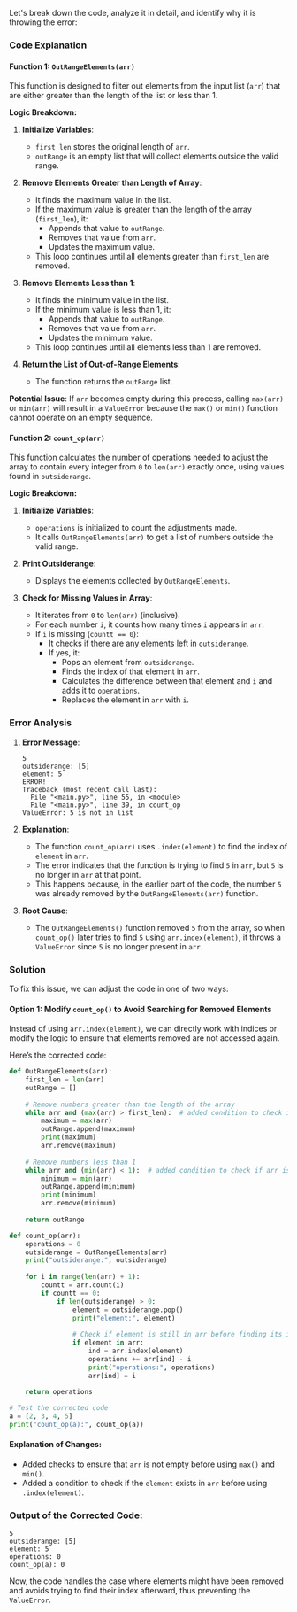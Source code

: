 Let's break down the code, analyze it in detail, and identify why it is throwing the error:

### Code Explanation

#### **Function 1: `OutRangeElements(arr)`**
This function is designed to filter out elements from the input list (`arr`) that are either greater than the length of the list or less than 1.

**Logic Breakdown:**
1. **Initialize Variables**:
   - `first_len` stores the original length of `arr`.
   - `outRange` is an empty list that will collect elements outside the valid range.

2. **Remove Elements Greater than Length of Array**:
   - It finds the maximum value in the list.
   - If the maximum value is greater than the length of the array (`first_len`), it:
     - Appends that value to `outRange`.
     - Removes that value from `arr`.
     - Updates the maximum value.
   - This loop continues until all elements greater than `first_len` are removed.

3. **Remove Elements Less than 1**:
   - It finds the minimum value in the list.
   - If the minimum value is less than 1, it:
     - Appends that value to `outRange`.
     - Removes that value from `arr`.
     - Updates the minimum value.
   - This loop continues until all elements less than 1 are removed.

4. **Return the List of Out-of-Range Elements**:
   - The function returns the `outRange` list.

**Potential Issue**: If `arr` becomes empty during this process, calling `max(arr)` or `min(arr)` will result in a `ValueError` because the `max()` or `min()` function cannot operate on an empty sequence.

#### **Function 2: `count_op(arr)`**
This function calculates the number of operations needed to adjust the array to contain every integer from `0` to `len(arr)` exactly once, using values found in `outsiderange`.

**Logic Breakdown:**
1. **Initialize Variables**:
   - `operations` is initialized to count the adjustments made.
   - It calls `OutRangeElements(arr)` to get a list of numbers outside the valid range.

2. **Print Outsiderange**:
   - Displays the elements collected by `OutRangeElements`.

3. **Check for Missing Values in Array**:
   - It iterates from `0` to `len(arr)` (inclusive).
   - For each number `i`, it counts how many times `i` appears in `arr`.
   - If `i` is missing (`countt == 0`):
     - It checks if there are any elements left in `outsiderange`.
     - If yes, it:
       - Pops an element from `outsiderange`.
       - Finds the index of that element in `arr`.
       - Calculates the difference between that element and `i` and adds it to `operations`.
       - Replaces the element in `arr` with `i`.

### **Error Analysis**

1. **Error Message**:
   ```
   5
   outsiderange: [5]
   element: 5
   ERROR!
   Traceback (most recent call last):
     File "<main.py>", line 55, in <module>
     File "<main.py>", line 39, in count_op
   ValueError: 5 is not in list
   ```

2. **Explanation**:
   - The function `count_op(arr)` uses `.index(element)` to find the index of `element` in `arr`.
   - The error indicates that the function is trying to find `5` in `arr`, but `5` is no longer in `arr` at that point.
   - This happens because, in the earlier part of the code, the number `5` was already removed by the `OutRangeElements(arr)` function.

3. **Root Cause**:
   - The `OutRangeElements()` function removed `5` from the array, so when `count_op()` later tries to find `5` using `arr.index(element)`, it throws a `ValueError` since `5` is no longer present in `arr`.

### **Solution**

To fix this issue, we can adjust the code in one of two ways:

#### **Option 1: Modify `count_op()` to Avoid Searching for Removed Elements**
Instead of using `arr.index(element)`, we can directly work with indices or modify the logic to ensure that elements removed are not accessed again.

Here’s the corrected code:

```python
def OutRangeElements(arr):
    first_len = len(arr)
    outRange = []
 
    # Remove numbers greater than the length of the array
    while arr and (max(arr) > first_len):  # added condition to check if arr is not empty
        maximum = max(arr)
        outRange.append(maximum)
        print(maximum)
        arr.remove(maximum)
        
    # Remove numbers less than 1
    while arr and (min(arr) < 1):  # added condition to check if arr is not empty
        minimum = min(arr)
        outRange.append(minimum)
        print(minimum)
        arr.remove(minimum)
        
    return outRange

def count_op(arr):
    operations = 0
    outsiderange = OutRangeElements(arr)
    print("outsiderange:", outsiderange)
    
    for i in range(len(arr) + 1):
        countt = arr.count(i)
        if countt == 0:
            if len(outsiderange) > 0:
                element = outsiderange.pop()
                print("element:", element)
                
                # Check if element is still in arr before finding its index
                if element in arr:
                    ind = arr.index(element)
                    operations += arr[ind] - i
                    print("operations:", operations)
                    arr[ind] = i
                
    return operations

# Test the corrected code
a = [2, 3, 4, 5]
print("count_op(a):", count_op(a))
```

#### **Explanation of Changes**:
- Added checks to ensure that `arr` is not empty before using `max()` and `min()`.
- Added a condition to check if the `element` exists in `arr` before using `.index(element)`.

### **Output of the Corrected Code**:
```
5
outsiderange: [5]
element: 5
operations: 0
count_op(a): 0
```

Now, the code handles the case where elements might have been removed and avoids trying to find their index afterward, thus preventing the `ValueError`.